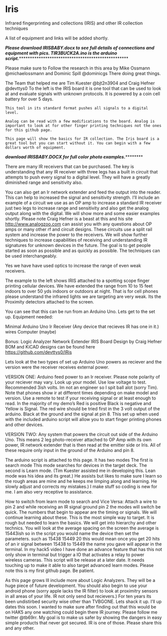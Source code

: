 # Iris
Infrared fingerprinting and collections (IRIS) and other IR collection techniques

A list of equipment and links will be added shortly.

***********************Please download IRISBABY.docx to see full details of connections and equipment with pics. TIR3BUCK2A.ino is the arduino script.*************************************************************************

Please make sure to Follow the research in this area by Mike Ossmann @michaelossmann and Dominic Spill @dominicgs There doing great things.


The Team that helped me are Tim Kuester @bjt2n3904 and Craig Hefner @devttys0 
To the left is the IRIS board it is one tool that can be used to look at and evaluate signals with unknown protocols.
It is powered by a coin cell battery for over 5 days. 

	This tool in its standard format pushes all signals to a digital level.

	Analog can be read with a few modifications to the board. Analog is important to look at for other finger printing techniques not the ones for this github page.

	This page will show the basics for IR collection. The Iris board is a great tool but you can start without it. You can begin with a few dollars worth of equipment. 


*********************download IRISBABY.DOCX for full color photo examples.*****************************

There are many IR receivers that can be purchased. The key is understanding that any IR receiver with three legs has a built in circuit that attempts to push every signal to a digital level. They will have a greatly diminished range and sensitivity also.  

You can also get an Ir network extender and feed the output into the reader. This can help to increased the signal and sensitivity strength.
I’ll include an example of a circuit we use as an OP amp to increase a standard IR receiver just two legs to increase range and sensitivity and also get the analog output along with the digital. We will show more and some easier examples shortly. Please note Craig Hefner is a beast at this and his site             http://www.analogzoo.com can assist you with any questions about OP amps or many other rf and circuit designs. These circuits use a split rail system and increase the power to the receivers. We will show further techniques to increase capabilities of receiving and understanding IR signatures for unknown devices in the future.  The goal is to   get people started as soon as possible and as quickly as possible.   The techniques  can be used interchangeably. 

Yes we have have used optics to increase the range of even weak receivers. 

The example to the left shows IRIS attached to a spotting scope finger printing cellular devices. We have extended the range from 10 to 15 feet indoors to over 50 yds indoors or outdoors at night. That is for cell phones please understand the infrared lights we are targeting are very weak. Its the Proximity detectors attached to the screen.

You can see that this can be run from an Arduino Uno. Lets get to the set up. 
 Equipment needed:

Minimal
Arduino Uno
Ir Receiver (Any device that recieves IR has one in it.)
wires
Computer (maybe)

Bonus:
Logic Analyzer
Network Extender
IRIS Board Design by Craig Hefner BOM and KiCAD designs can be found here 
https://github.com/devttys0/IRis 

Lets look at the two types of set up
Arduino Uno powers as reciever and the version were the receiver receives external power.

VERSION ONE:
Arduino feed power to an Ir receiver. Please note polarity of your reciever may vary. Look up your model. Use low voltage to test. Recommended 3ish volts. Im not an engineer so I spit ball alot (sorry Tim). Note that phones show ir at different times depending on make model and version. Use a remote to test if your receiving signal or at least enough to read. In the majority of my demo’s Red is positive  Black is negative and Yellow is Signal. The red wire should be tried first in the 3 volt output of the arduino. Black at the ground  and the signal at pin 8. This set up when used with the included arduino script will allow you to start finger printing phones and other devices.

VERSION TWO:
Any system that powers the circuit out side of the Arduino Uno. This means 2 leg photo-receiver attached to OP Amp with its own power, IR network extender that is then read at the emitter side or Iris. All of these require only input in the ground of the Arduino and pin 8. 














The arduino script is attached to this page. It has two modes
The first is search mode
This mode searches for devices in the target deck.
The second is Learn mode. (Tim Kuester assisted me in developing this. Lean mode was his idea and its great.)  He assists but likes to make sure I learn so the rough areas are mine and he keeps me limping along and learning. He slowly adjust and corrects my mistakes.) I make stuff so coding is new for me.  I am also very receptive to assistance.  

How to switch from learn mode to search and Vice Versa:
Attach a wire to pin 2 and while receiving an IR signal ground pin 2 the modes will switch be quick. The numbers that begin to appear are the timing or signals. We will continue learning about these. This is the most simple way to target. It is rough but needed to learn the basics. We will get into hierarchy and other technics. You will look at the average spacing on the screen the average is 15443ish so in the script you would name the device then set the parameters. such as 15438 15449  20 this would mean once you get 20 hits of an ir signal between 15438 to 15449 the name you gave will appear in the terminal. In my hack5 video I have done an advance feature that has this not only show in terminal but trigger a IO that activates a relay to power wireless cameras. This script will be release at a later date. It needs touching up to make it able to also target advanced learn modes. Please note this is my first github page. Be patient. 

As this page grows Ill include more about Logic Analyzers. They will be a huge piece of future development. You should also begin to use your android phone (sorry apple lacks the IR filter) to look at proximitry sensors in all areas of your life. IR not only send but recievers.) For ten years its been undistirbed security wise other than TVBGONE. Lets shack it up. I’ll up dates this soon. I wanted to make sure after finding out that this would be on HAK5 any one watching could begin there IR journey. Please follow me twitter @tb69rr. My goal is to make us safer by showing the dangers in easy simple products that never got secured. IR is one of those. Please share this and any other. 
